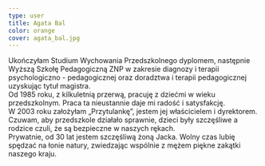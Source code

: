 ```yaml
---
type: user
title: Agata Bal
color: orange
cover: agata_bal.jpg
---
```


Ukończyłam Studium Wychowania Przedszkolnego dyplomem, następnie Wyższą Szkołę Pedagogiczną ZNP w zakresie diagnozy i terapii psychologiczno - pedagogicznej oraz doradztwa i terapii pedagogicznej uzyskując tytuł magistra.  
Od 1985 roku, z kilkuletnią przerwą, pracuję z dziećmi w wieku przedszkolnym. Praca ta nieustannie daje mi radość i satysfakcję.  
W 2003 roku założyłam „Przytulankę”, jestem jej właścicielem i dyrektorem. Czuwam, aby przedszkole działało sprawnie, dzieci były szczęśliwe a rodzice czuli, że są bezpieczne w naszych rękach.  
Prywatnie, od 30 lat jestem szczęśliwą żoną Jacka. Wolny czas lubię spędzać na łonie natury, zwiedzając wspólnie z mężem piękne zakątki naszego kraju.
